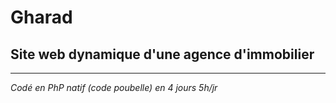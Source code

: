# Gharad
Site web dynamique d'une agence d'immobilier
---
---
_Codé en PhP natif (code poubelle) en 4 jours 5h/jr_
